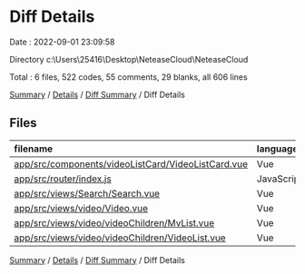 # Diff Details

Date : 2022-09-01 23:09:58

Directory c:\\Users\\25416\\Desktop\\NeteaseCloud\\NeteaseCloud

Total : 6 files,  522 codes, 55 comments, 29 blanks, all 606 lines

[Summary](results.md) / [Details](details.md) / [Diff Summary](diff.md) / Diff Details

## Files
| filename | language | code | comment | blank | total |
| :--- | :--- | ---: | ---: | ---: | ---: |
| [app/src/components/videoListCard/VideoListCard.vue](/app/src/components/videoListCard/VideoListCard.vue) | Vue | 192 | 11 | 11 | 214 |
| [app/src/router/index.js](/app/src/router/index.js) | JavaScript | 9 | 0 | 0 | 9 |
| [app/src/views/Search/Search.vue](/app/src/views/Search/Search.vue) | Vue | 10 | 0 | 0 | 10 |
| [app/src/views/video/Video.vue](/app/src/views/video/Video.vue) | Vue | 38 | 1 | 2 | 41 |
| [app/src/views/video/videoChildren/MvList.vue](/app/src/views/video/videoChildren/MvList.vue) | Vue | 155 | 18 | 9 | 182 |
| [app/src/views/video/videoChildren/VideoList.vue](/app/src/views/video/videoChildren/VideoList.vue) | Vue | 118 | 25 | 7 | 150 |

[Summary](results.md) / [Details](details.md) / [Diff Summary](diff.md) / Diff Details